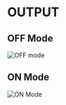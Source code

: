 # OUTPUT

## OFF Mode
![OFF mode](https://user-images.githubusercontent.com/101244018/164676075-0ad2cb8e-db8c-444d-abf9-f327efd69c2f.png)


## ON Mode
![ON Mode](https://user-images.githubusercontent.com/101244018/164676103-0023597d-8dda-44c7-98e3-2cea0d2721ff.png)



